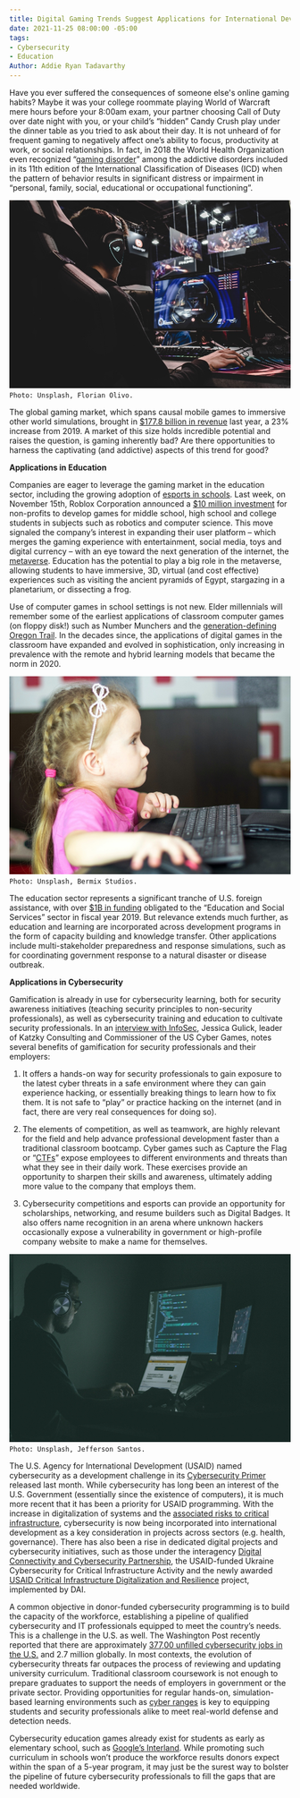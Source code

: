 ```yaml
---
title: Digital Gaming Trends Suggest Applications for International Development
date: 2021-11-25 08:00:00 -05:00
tags:
- Cybersecurity
- Education
Author: Addie Ryan Tadavarthy
---
```


Have you ever suffered the consequences of someone else's online gaming habits? Maybe it was your college roommate playing World of Warcraft mere hours before your 8:00am exam, your partner choosing Call of Duty over date night with you, or your child’s “hidden” Candy Crush play under the dinner table as you tried to ask about their day. It is not unheard of for frequent gaming to negatively affect one’s ability to focus, productivity at work, or social relationships. In fact, in 2018 the World Health Organization even recognized “[gaming disorder](https://www.who.int/news/item/14-09-2018-inclusion-of-gaming-disorder-in-icd-11)” among the addictive disorders included in its 11th edition of the International Classification of Diseases (ICD) when the pattern of behavior results in significant distress or impairment in “personal, family, social, educational or occupational functioning”.

<!--more-->

![florian-olivo-Mf23RF8xArY-unsplash_resize.jpg](/uploads/florian-olivo-Mf23RF8xArY-unsplash_resize.jpg)
`Photo: Unsplash, Florian Olivo.`

The global gaming market, which spans causal mobile games to immersive other world simulations, brought in [$177.8 billion in revenue](https://newzoo.com/insights/articles/global-games-market-to-generate-175-8-billion-in-2021-despite-a-slight-decline-the-market-is-on-track-to-surpass-200-billion-in-2023/) last year, a 23% increase from 2019. A market of this size holds incredible potential and raises the question, is gaming inherently bad? Are there opportunities to harness the captivating (and addictive) aspects of this trend for good?

**Applications in Education**

Companies are eager to leverage the gaming market in the education sector, including the growing adoption of [esports in schools](https://www.viewsonic.com/library/education/esports-schools-good/). Last week, on November 15th, Roblox Corporation announced a [$10 million investment](https://www.wsj.com/articles/roblox-looks-to-bring-educational-videogames-to-schools-11636988400) for non-profits to develop games for middle school, high school and college students in subjects such as robotics and computer science. This move signaled the company’s interest in expanding their user platform – which merges the gaming experience with entertainment, social media, toys and digital currency – with an eye toward the next generation of the internet, the [metaverse](https://www.wsj.com/articles/metaverse-experience-facebook-microsoft-11636671113?mod=article_inline). Education has the potential to play a big role in the metaverse, allowing students to have immersive, 3D, virtual (and cost effective) experiences such as visiting the ancient pyramids of Egypt, stargazing in a planetarium, or dissecting a frog.

Use of computer games in school settings is not new. Elder millennials will remember some of the earliest applications of classroom computer games (on floppy disk!) such as Number Munchers and the [generation-defining Oregon Trail](https://socialmediaweek.org/blog/2015/04/oregon-trail-generation/). In the decades since, the applications of digital games in the classroom have expanded and evolved in sophistication, only increasing in prevalence with the remote and hybrid learning models that became the norm in 2020.

![bermix-studio-P_Hob0Z-1bs-unsplash_resize.jpg](/uploads/bermix-studio-P_Hob0Z-1bs-unsplash_resize.jpg)
`Photo: Unsplash, Bermix Studios.`

The education sector represents a significant tranche of U.S. foreign assistance, with over [$1B in funding](https://foreignassistance.gov/) obligated to the “Education and Social Services” sector in fiscal year 2019. But relevance extends much further, as education and learning are incorporated across development programs in the form of capacity building and knowledge transfer. Other applications include multi-stakeholder preparedness and response simulations, such as for coordinating government response to a natural disaster or disease outbreak.

**Applications in Cybersecurity**

Gamification is already in use for cybersecurity learning, both for security awareness initiatives (teaching security principles to non-security professionals), as well as cybersecurity training and education to cultivate security professionals. In an [interview with InfoSec](https://podcasts.google.com/feed/aHR0cHM6Ly9mZWVkcy5idXp6c3Byb3V0LmNvbS84NDA2ODIucnNz/episode/QnV6enNwcm91dC03NzIyODU2?hl=en&ved=2ahUKEwjYwdnWsbD0AhUVrHIEHdW4CrEQjrkEegQIAhAF&ep=6), Jessica Gulick, leader of Katzky Consulting and Commissioner of the US Cyber Games, notes several benefits of gamification for security professionals and their employers:

1. It offers a hands-on way for security professionals to gain exposure to the latest cyber threats in a safe environment where they can gain experience hacking, or essentially breaking things to learn how to fix them. It is not safe to “play” or practice hacking on the internet (and in fact, there are very real consequences for doing so).

2. The elements of competition, as well as teamwork, are highly relevant for the field and help advance professional development faster than a traditional classroom bootcamp. Cyber games such as Capture the Flag or “[CTFs](https://www.cyberwarrior.com/cw-ctf-hacking-while-gaming/)” expose employees to different environments and threats than what they see in their daily work. These exercises provide an opportunity to sharpen their skills and awareness, ultimately adding more value to the company that employs them.

3. Cybersecurity competitions and esports can provide an opportunity for scholarships, networking, and resume builders such as Digital Badges. It also offers name recognition in an arena where unknown hackers occasionally expose a vulnerability in government or high-profile company website to make a name for themselves.

![jefferson-santos-9SoCnyQmkzI-unsplash_resize.jpg](/uploads/jefferson-santos-9SoCnyQmkzI-unsplash_resize.jpg)
`Photo: Unsplash, Jefferson Santos.`

The U.S. Agency for International Development (USAID) named cybersecurity as a development challenge in its [Cybersecurity Primer](https://www.usaid.gov/digital-development/usaid-cybersecurity-primer) released last month. While cybersecurity has long been an interest of the U.S. Government (essentially since the existence of computers), it is much more recent that it has been a priority for USAID programming. With the increase in digitalization of systems and the [associated risks to critical infrastructure](https://dai-global-digital.com/impact-of-the-us-and-eu-in-critical-infrastructure-digitalization-and-cybersecurity-in-the-western-balkans.html), cybersecurity is now being incorporated into international development as a key consideration in projects across sectors (e.g. health,  governance). There has also been a rise in dedicated digital projects and cybersecurity initiatives, such as those under the interagency [Digital Connectivity and Cybersecurity Partnership](https://www.state.gov/digital-connectivity-and-cybersecurity-partnership/), the USAID-funded Ukraine Cybersecurity for Critical Infrastructure Activity and the newly awarded [USAID Critical Infrastructure Digitalization and Resilience](https://www.dai.com/our-work/projects/regional-critical-infrastructure-digitalization-and-resilience-cidr) project, implemented by DAI.

A common objective in donor-funded cybersecurity programming is to build the capacity of the workforce, establishing a pipeline of qualified cybersecurity and IT professionals equipped to meet the country’s needs. This is a challenge in the U.S. as well. The Washington Post recently reported that there are approximately [377,00 unfilled cybersecurity jobs in the U.S.](https://www.washingtonpost.com/politics/2021/10/26/us-cyber-workforce-gap-is-getting-bigger/) and 2.7 million globally. In most contexts, the evolution of cybersecurity threats far outpaces the process of reviewing and updating university curriculum. Traditional classroom coursework is not enough to prepare graduates to support the needs of employers in government or the private sector. Providing opportunities for regular hands-on, simulation-based learning environments such as [cyber ranges](https://www.nist.gov/system/files/documents/2018/02/13/cyber_ranges.pdf) is key to equipping students and security professionals alike to meet real-world defense and detection needs.

Cybersecurity education games already exist for students as early as elementary school, such as [Google’s Interland](https://beinternetawesome.withgoogle.com/en_us/interland/kind-kingdom). While promoting such curriculum in schools won’t produce the workforce results donors expect within the span of a 5-year program, it may just be the surest way to bolster the pipeline of future cybersecurity professionals to fill the gaps that are needed worldwide.